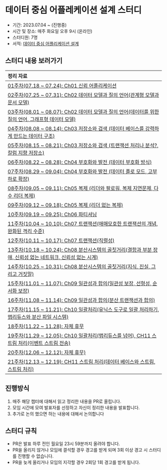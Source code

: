 # 데이터 중심 어플레케이션 설계 스터디

- 기간: 2023.07.04 ~ (진행중)
- 시간 및 장소: 매주 화요일 오후 9시 (온라인)
- 스터디원: 7명
- 서적: [데이터 중심 어플리케이션 설계](https://www.yes24.com/Product/Goods/59566585)

## 스터디 내용 보러가기

| 정리 자료                                                                                                                                                                                    |
|:-----------------------------------------------------------------------------------------------------------------------------------------------------------------------------------------|
| [01주차(07.18 ~ 07.24): Ch01 신뢰 어플리케이션 ](https://github.com/Learning-Is-Vital-In-Development/23-11-DesigningDataIntensiveApplications/tree/main/w01)                                       |
| [02주차(07.25 ~ 07.31): Ch02 데이터 모델과 질의 언어(관계형 모델과 문서 모델)](https://github.com/Learning-Is-Vital-In-Development/23-11-DesigningDataIntensiveApplications/tree/main/w02)                     |
| [03주차(08.01 ~ 08.07): Ch02 데이터 모델과 질의 언어(데이터를 위한 질의 언어, 그래프형 데이터 모델)](https://github.com/Learning-Is-Vital-In-Development/23-11-DesigningDataIntensiveApplications/tree/main/w03)        |
| [04주차(08.08 ~ 08.14): Ch03 저장소와 검색 (데이터 베이스를 강력하게 만드는 데이터 구조)](https://github.com/Learning-Is-Vital-In-Development/23-11-DesigningDataIntensiveApplications/tree/main/w04)               |
| [05주차(08.15 ~ 08.21): Ch03 저장소와 검색 (트랜잭션 처리나 분석?, 칼럼 지향 저장소)](https://github.com/Learning-Is-Vital-In-Development/23-11-DesigningDataIntensiveApplications/tree/main/w05)                |
| [06주차(08.22 ~ 08.28): Ch04 부호화와 발전 (데이터 부호화 방식)](https://github.com/Learning-Is-Vital-In-Development/23-11-DesigningDataIntensiveApplications/tree/main/w06)                             |
| [07주차(08.29 ~ 09.04): Ch04 부호화와 발전 (데이터 플로 모드, 고부하로 확장)](https://github.com/Learning-Is-Vital-In-Development/23-11-DesigningDataIntensiveApplications/tree/main/w07)                     |
| [08주차(09.05 ~ 09.11): Ch05 복제 (리더와 팔로워, 복제 지연문제, 다수 리더 복제)](https://github.com/Learning-Is-Vital-In-Development/23-11-DesigningDataIntensiveApplications/tree/main/w08)                  |
| [09주차(09.12 ~ 09.18): Ch05 복제 (리더 없는 복제) ](https://github.com/Learning-Is-Vital-In-Development/23-11-DesigningDataIntensiveApplications/tree/main/w09)                                   |
| [10주차(09.19 ~ 09.25): Ch06 파티셔닝](https://github.com/Learning-Is-Vital-In-Development/23-11-DesigningDataIntensiveApplications/tree/main/w10)                                             |
| [11주차(10.04 ~ 10.10): Ch07 트랜잭션(애매모호한 트랜잭션의 개념, 완화된 격리 수준)](https://github.com/Learning-Is-Vital-In-Development/23-11-DesigningDataIntensiveApplications/tree/main/w11)                  |
| [12주차(10.11 ~ 10.17): Ch07 트랜잭션(직렬성)](https://github.com/Learning-Is-Vital-In-Development/23-11-DesigningDataIntensiveApplications/tree/main/w12)                                        |
| [13주차(10.18 ~ 10.24): Ch08 분산시스템의 골칫거리(결함과 부분 장애, 신뢰성 없는 네트워크, 신뢰성 없는 시계)](https://github.com/Learning-Is-Vital-In-Development/23-11-DesigningDataIntensiveApplications/tree/main/w13)   |
| [14주차(10.25 ~ 10.31): Ch08 분산시스템의 골칫거리(지식, 진실, 그리고 거짓말)](https://github.com/Learning-Is-Vital-In-Development/23-11-DesigningDataIntensiveApplications/tree/main/w14)                     |
| [15주차(11.01 ~ 11.07): Ch09 일관성과 합의(일관성 보장, 선형성, 순서화 보장)](https://github.com/Learning-Is-Vital-In-Development/23-11-DesigningDataIntensiveApplications/tree/main/w15)                     |
| [16주차(11.08 ~ 11.14): Ch09 일관성과 합의(분산 트랜잭션과 합의)](https://github.com/Learning-Is-Vital-In-Development/23-11-DesigningDataIntensiveApplications/tree/main/w16                            ) |
| [17주차(11.15 ~ 11.21): Ch10 일괄처리(유닉스 도구로 일괄 처리하기, 맵리듀스와 분산 파일 시스템)](https://github.com/Learning-Is-Vital-In-Development/23-11-DesigningDataIntensiveApplications/tree/main/w17          ) |
| [18주차(11.22 ~ 11.28): 자체 휴무](https://github.com/Learning-Is-Vital-In-Development/23-11-DesigningDataIntensiveApplications/tree/main/w18         ) |
| [19주차(11.29 ~ 12.05): Ch10 일괄처리(맵리듀스를 넘어), CH11 스트림 처리(이벤트 스트림 전송) ](https://github.com/Learning-Is-Vital-In-Development/23-11-DesigningDataIntensiveApplications/tree/main/w19                    ) |
| [20주차(12.06 ~ 12.12): 자체 휴무)](https://github.com/Learning-Is-Vital-In-Development/23-11-DesigningDataIntensiveApplications/tree/main/w20                ) |
| [21주차(12.13 ~ 12.19): CH11 스트림 처리(데이터 베이스와 스트림, 스트림 처리)](https://github.com/Learning-Is-Vital-In-Development/23-11-DesigningDataIntensiveApplications/tree/main/w21                  ) |

## 진행방식

1. 매주 해당 챕터에 대해서 읽고 정리한 내용을 PR로 올립니다.
2. 모임 시간에 모여 발표자를 선정하고 자신이 정리한 내용을 발표합니다.
3. 추가로 논의 했으면 하는 내용에 대해서 논의합니다

## 스터디 규칙

- PR은 발표 하루 전인 월요일 23시 59분까지 올려야 합니다.
- PR을 올리지 않거나 모임에 결석할 경우 경고를 받게 되며 3회 이상 경고 시 스터디를 진행할 수 없습니다.
- PR을 늦게 올리거나 모임의 지각할 경우 2회당 1회 경고를 받게 됩니다.
